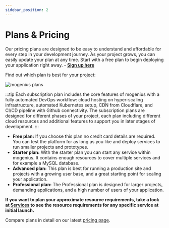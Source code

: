 ```yaml
---
sidebar_position: 2
---
```


# Plans & Pricing

Our pricing plans are designed to be easy to understand and affordable for every step in your development journey. As your project grows, you can easily update your plan at any time. Start with a free plan to begin deploying your application right away. - [**Sign up here**](https://www.mogenius.com/en/contact/register-for-beta)  

Find out which plan is best for your project:

![mogenius plans](https://api.mogenius.com/file/id/77aaf3ff-2fec-4158-a2cf-1a85f850c31f)

:::tip 
Each subscription plan includes the core features of mogenius with a fully automated DevOps workflow: cloud hosting on hyper-scaling infrastructure, automated Kubernetes setup, CDN from Cloudflare, and CI/CD pipeline with Github connectivity. The subscription plans are designed for different phases of your project, each plan including different cloud resources and additional features to support you in later stages of development.
:::

- **Free plan:** If you choose this plan no credit card details are required. You can test the platform for as long as you like and deploy services to run smaller projects and prototypes.  
- **Starter plan:** With the starter plan you can start any service within mogenius. It contains enough resources to cover multiple services and for example a MySQL database.  
- **Advanced plan:** This plan is best for running a production site and projects with a growing user base, and a great starting point for scaling your application.  
- **Professional plan:** The Professional plan is designed for larger projects, demanding applications, and a high number of users of your application.  

**If you want to plan your approximate resource requirements, take a look at [Services](./../services/service-overview.md) to see the resource requirements for any specific service at initial launch.**

Compare plans in detail on our latest [pricing page](https://mogenius.com/pricing).